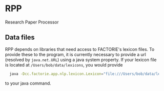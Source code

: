 RPP
===

Research Paper Processor

Data files
----------

RPP depends on libraries that need access to FACTORIE's lexicon files. To provide these to the program, it is currently necessary to provide a url (resolved by `java.net.URL`) using a java system property. If your lexicon file is located at `/Users/bob/data/lexicons`, you would provide

```bash
  java -Dcc.factorie.app.nlp.lexicon.Lexicon="file:///Users/bob/data/lexicons"
```

to your java command.
